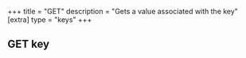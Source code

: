 +++
title = "GET"
description = "Gets a value associated with the key"
[extra]
type = "keys"
+++

## GET key
